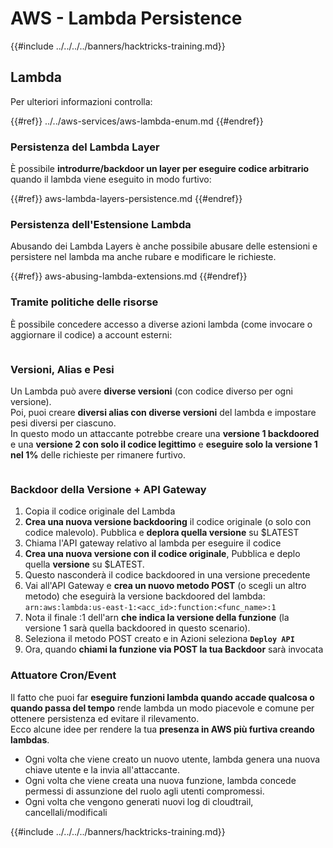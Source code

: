 # AWS - Lambda Persistence

{{#include ../../../../banners/hacktricks-training.md}}

## Lambda

Per ulteriori informazioni controlla:

{{#ref}}
../../aws-services/aws-lambda-enum.md
{{#endref}}

### Persistenza del Lambda Layer

È possibile **introdurre/backdoor un layer per eseguire codice arbitrario** quando il lambda viene eseguito in modo furtivo:

{{#ref}}
aws-lambda-layers-persistence.md
{{#endref}}

### Persistenza dell'Estensione Lambda

Abusando dei Lambda Layers è anche possibile abusare delle estensioni e persistere nel lambda ma anche rubare e modificare le richieste.

{{#ref}}
aws-abusing-lambda-extensions.md
{{#endref}}

### Tramite politiche delle risorse

È possibile concedere accesso a diverse azioni lambda (come invocare o aggiornare il codice) a account esterni:

<figure><img src="../../../../images/image (255).png" alt=""><figcaption></figcaption></figure>

### Versioni, Alias e Pesi

Un Lambda può avere **diverse versioni** (con codice diverso per ogni versione).\
Poi, puoi creare **diversi alias con diverse versioni** del lambda e impostare pesi diversi per ciascuno.\
In questo modo un attaccante potrebbe creare una **versione 1 backdoored** e una **versione 2 con solo il codice legittimo** e **eseguire solo la versione 1 nel 1%** delle richieste per rimanere furtivo.

<figure><img src="../../../../images/image (120).png" alt=""><figcaption></figcaption></figure>

### Backdoor della Versione + API Gateway

1. Copia il codice originale del Lambda
2. **Crea una nuova versione backdooring** il codice originale (o solo con codice malevolo). Pubblica e **deplora quella versione** su $LATEST
1. Chiama l'API gateway relativo al lambda per eseguire il codice
3. **Crea una nuova versione con il codice originale**, Pubblica e deplo quella **versione** su $LATEST.
1. Questo nasconderà il codice backdoored in una versione precedente
4. Vai all'API Gateway e **crea un nuovo metodo POST** (o scegli un altro metodo) che eseguirà la versione backdoored del lambda: `arn:aws:lambda:us-east-1:<acc_id>:function:<func_name>:1`
1. Nota il finale :1 dell'arn **che indica la versione della funzione** (la versione 1 sarà quella backdoored in questo scenario).
5. Seleziona il metodo POST creato e in Azioni seleziona **`Deploy API`**
6. Ora, quando **chiami la funzione via POST la tua Backdoor** sarà invocata

### Attuatore Cron/Event

Il fatto che puoi far **eseguire funzioni lambda quando accade qualcosa o quando passa del tempo** rende lambda un modo piacevole e comune per ottenere persistenza ed evitare il rilevamento.\
Ecco alcune idee per rendere la tua **presenza in AWS più furtiva creando lambdas**.

- Ogni volta che viene creato un nuovo utente, lambda genera una nuova chiave utente e la invia all'attaccante.
- Ogni volta che viene creata una nuova funzione, lambda concede permessi di assunzione del ruolo agli utenti compromessi.
- Ogni volta che vengono generati nuovi log di cloudtrail, cancellali/modificali

{{#include ../../../../banners/hacktricks-training.md}}
